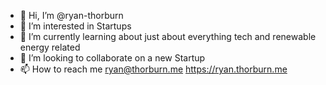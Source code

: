 - 👋 Hi, I’m @ryan-thorburn
- 👀 I’m interested in Startups
- 🌱 I’m currently learning about just about everything tech and renewable energy related
- 💞️ I’m looking to collaborate on a new Startup
- 📫 How to reach me ryan@thorburn.me https://ryan.thorburn.me

<!---
ryan-thorburn/ryan-thorburn is a ✨ special ✨ repository because its `README.md` (this file) appears on your GitHub profile.
You can click the Preview link to take a look at your changes.
--->
